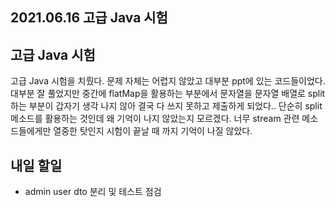 ## 2021.06.16 고급 Java 시험

## 고급 Java 시험

고급 Java 시험을 치뤘다. 문제 자체는 어렵지 않았고 대부분 ppt에 있는 코드들이었다. 대부분 잘 풀었지만 중간에 flatMap을 활용하는 부분에서 문자열을 문자열 배열로 split하는 부분이 갑자기 생각 나지 않아 결국 다 쓰지 못하고 제출하게 되었다.. 단순히 split메소드를 활용하는 것인데 왜 기억이 나지 않았는지 모르겠다. 너무 stream 관련 메소드들에게만 열중한 탓인지 시험이 끝날 때 까지 기억이 나질 않았다. 

## 내일 할일
 - admin user dto 분리 및 테스트 점검